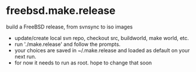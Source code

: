 # freebsd.make.release
build a FreeBSD release, from svnsync to iso images
- update/create local svn repo, checkout src, buildworld, make world, etc.
- run './make.release' and follow the prompts.
- your choices are saved in ~/.make.release and loaded as default on your next run.
- for now it needs to run as root.  hope to change that soon

